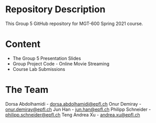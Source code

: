 # Repository Description

This Group 5 GitHub repository for MGT-600 Spring 2021 course.

# Content

- The Group 5 Presentation Slides
- Group Project Code - Online Movie Streaming
- Course Lab Submissions

# The Team

Dorsa Abdolhamidi - dorsa.abdolhamidi@epfl.ch
Onur Demiray - onur.demiray@epfl.ch
Jun Han - jun.han@epfl.ch
Philipp Schneider - philipp.schneider@epfl.ch
Teng Andrea Xu - andrea.xu@epfl.ch
